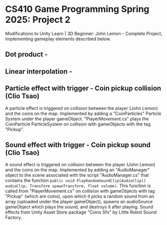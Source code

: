 # CS410 Game Programming Spring 2025: Project 2

Modifications to Unity Learn | 3D Beginner: John Lemon - Complete Project, implementing gameplay elements described below.

## Dot product - 

## Linear interpolation - 

## Particle effect with trigger - Coin pickup collision (Clio Tsao)
  A particle effect is triggered on collision between the player (John Lemon) and the coins on the map.
  Implemented by adding a "CoinParticles" Particle System under the player gameObject. "PlayerMovement.cs" plays the CoinParticle ParticleSystem on collision with gameObjects with the tag "Pickup".

## Sound effect with trigger - Coin pickup sound (Clio Tsao)
  A sound effect is triggered on collision between the player (John Lemon) and the coins on the map.
  Implemented by adding an "AudioManager" object to the scene associated with the script "AudioManager.cs" that contains the function ```public void PlayRandomSoundClip(AudioClip[] audioClip, Transform spawnTransform, float volume)```. This function is called from "PlayerMovement.cs" on collision with gameObjects with tag "Pickup" (which are coins), upon which it picks a random sound from an array (uploaded under the player gameObject), spawns an audioSource gameObject which plays the sound, and destroys it after playing.
  Sound effects from Unity Asset Store package "Coins Sfx" by Little Robot Sound Factory.
